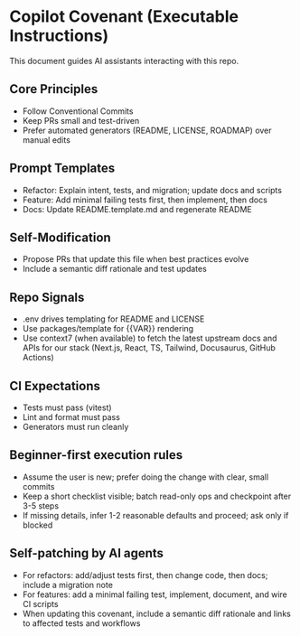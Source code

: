 # Copilot Covenant (Executable Instructions)

This document guides AI assistants interacting with this repo.

## Core Principles

- Follow Conventional Commits
- Keep PRs small and test-driven
- Prefer automated generators (README, LICENSE, ROADMAP) over manual edits

## Prompt Templates

- Refactor: Explain intent, tests, and migration; update docs and scripts
- Feature: Add minimal failing tests first, then implement, then docs
- Docs: Update README.template.md and regenerate README

## Self-Modification

- Propose PRs that update this file when best practices evolve
- Include a semantic diff rationale and test updates

## Repo Signals

- .env drives templating for README and LICENSE
- Use packages/template for {{VAR}} rendering
- Use context7 (when available) to fetch the latest upstream docs and APIs for our stack (Next.js, React, TS, Tailwind, Docusaurus, GitHub Actions)

## CI Expectations

- Tests must pass (vitest)
- Lint and format must pass
- Generators must run cleanly

## Beginner-first execution rules

- Assume the user is new; prefer doing the change with clear, small commits
- Keep a short checklist visible; batch read-only ops and checkpoint after 3-5 steps
- If missing details, infer 1-2 reasonable defaults and proceed; ask only if blocked

## Self-patching by AI agents

- For refactors: add/adjust tests first, then change code, then docs; include a migration note
- For features: add a minimal failing test, implement, document, and wire CI scripts
- When updating this covenant, include a semantic diff rationale and links to affected tests and workflows
